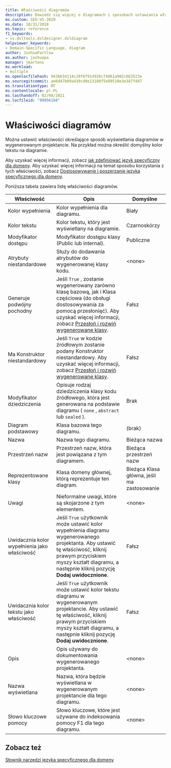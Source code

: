 ```yaml
---
title: Właściwości diagramów
description: Dowiedz się więcej o diagramach i sposobach ustawiania właściwości, które określają sposób wyświetlania diagramów w wygenerowanym projektancie.
ms.custom: SEO-VS-2020
ms.date: 10/31/2018
ms.topic: reference
f1_keywords:
- vs.dsltools.dsldesigner.dsldiagram
helpviewer_keywords:
- Domain-Specific Language, diagram
author: JoshuaPartlow
ms.author: joshuapa
manager: jmartens
ms.workload:
- multiple
ms.openlocfilehash: 943b634114c28f6f914926c74861a902c663523e
ms.sourcegitcommit: ae6d47b09a439cd0e13180f5e89510e3e347fd47
ms.translationtype: MT
ms.contentlocale: pl-PL
ms.lasthandoff: 02/08/2021
ms.locfileid: "99956168"
---
```

# <a name="properties-of-diagrams"></a>Właściwości diagramów
Można ustawić właściwości określające sposób wyświetlania diagramów w wygenerowanym projektancie. Na przykład można określić domyślny kolor tekstu na diagramie.

 Aby uzyskać więcej informacji, zobacz [jak zdefiniować język specyficzny dla domeny](../modeling/how-to-define-a-domain-specific-language.md). Aby uzyskać więcej informacji na temat sposobu korzystania z tych właściwości, zobacz [Dostosowywanie i poszerzanie języka specyficznego dla domeny](../modeling/customizing-and-extending-a-domain-specific-language.md).

 Poniższa tabela zawiera listę właściwości diagramów.

|Właściwość|Opis|Domyślne|
|-|-|-|
|Kolor wypełnienia|Kolor wypełnienia dla diagramu.|Biały|
|Kolor tekstu|Kolor tekstu, który jest wyświetlany na diagramie.|Czarnoskórzy|
|Modyfikator dostępu|Modyfikator dostępu klasy (Public lub internal).|Publiczne|
|Atrybuty niestandardowe|Służy do dodawania atrybutów do wygenerowanej klasy kodu.|\<none>|
|Generuje podwójny pochodny|Jeśli `True` , zostanie wygenerowany zarówno klasę bazową, jak i Klasa częściowa (do obsługi dostosowywania za pomocą przesłonięć). Aby uzyskać więcej informacji, zobacz [Przesłoń i rozwiń wygenerowane klasy](../modeling/overriding-and-extending-the-generated-classes.md).|Fałsz|
|Ma Konstruktor niestandardowy|Jeśli `True` w kodzie źródłowym zostanie podany Konstruktor niestandardowy. Aby uzyskać więcej informacji, zobacz [Przesłoń i rozwiń wygenerowane klasy](../modeling/overriding-and-extending-the-generated-classes.md).|Fałsz|
|Modyfikator dziedziczenia|Opisuje rodzaj dziedziczenia klasy kodu źródłowego, która jest generowana na podstawie diagramu ( `none` , `abstract` lub `sealed` ).|Brak|
|Diagram podstawowy|Klasa bazowa tego diagramu.|(brak)|
|Nazwa|Nazwa tego diagramu.|Bieżąca nazwa|
|Przestrzeń nazw|Przestrzeń nazw, która jest powiązana z tym diagramem.|Bieżąca przestrzeń nazw|
|Reprezentowane klasy|Klasa domeny głównej, którą reprezentuje ten diagram.|Bieżąca Klasa główna, jeśli ma zastosowanie|
|Uwagi|Nieformalne uwagi, które są skojarzone z tym elementem.|\<none>|
|Uwidacznia kolor wypełnienia jako właściwość|Jeśli `True` użytkownik może ustawić kolor wypełnienia diagramu wygenerowanego projektanta. Aby ustawić tę właściwość, kliknij prawym przyciskiem myszy kształt diagramu, a następnie kliknij pozycję **Dodaj uwidocznione**.|Fałsz|
|Uwidacznia kolor tekstu jako właściwość|Jeśli `True` użytkownik może ustawić kolor tekstu diagramu w wygenerowanym projektancie. Aby ustawić tę właściwość, kliknij prawym przyciskiem myszy kształt diagramu, a następnie kliknij pozycję **Dodaj uwidocznione**.|Fałsz|
|Opis|Opis używany do dokumentowania wygenerowanego projektanta.|\<none>|
|Nazwa wyświetlana|Nazwa, która będzie wyświetlana w wygenerowanym projektancie dla tego diagramu.|\<none>|
|Słowo kluczowe pomocy|Słowo kluczowe, które jest używane do indeksowania pomocy F1 dla tego diagramu.|\<none>|

## <a name="see-also"></a>Zobacz też

[Słownik narzędzi języka specyficznego dla domeny](/previous-versions/bb126564(v=vs.100))